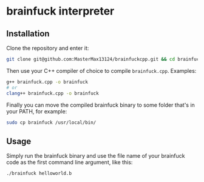 # brainfuck interpreter

## Installation

Clone the repository and enter it:

```sh
git clone git@github.com:MasterMax13124/brainfuckcpp.git && cd brainfuckcpp
```

Then use your C++ compiler of choice to compile `brainfuck.cpp`. Examples:

```sh
g++ brainfuck.cpp -o brainfuck
# or
clang++ brainfuck.cpp -o brainfuck
```

Finally you can move the compiled brainfuck binary to some folder that's in
your PATH, for example:

```sh
sudo cp brainfuck /usr/local/bin/
```

## Usage

Simply run the brainfuck binary and use the file name of your brainfuck code as
the first command line argument, like this:

```sh
./brainfuck helloworld.b
```
